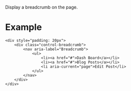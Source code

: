 Display a breadcrumb on the page.

# Example

    <div style="padding: 20px">
        <div class="control-breadcrumb">
            <nav aria-label="Breadcrumb">
                <ul>
                    <li><a href="#">Dash Board</a></li>
                    <li><a href="#">Blog Posts</a></li>
                    <li aria-current="page">Edit Post</li>
                </ul>
            </nav>
        </div>
    </div>